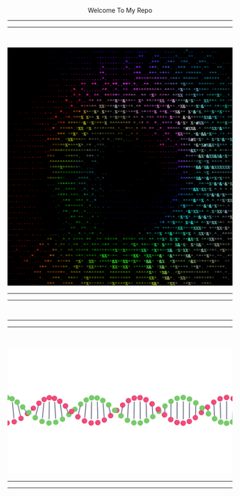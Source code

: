 <p style="text-align: center;"> Welcome To My Repo </p>

-----------------------------------------

<hr>
<br>

![](prophile01.webp)


-------------------

<hr>

```


```
------------------

<hr>
<br>


![](OpulentEllipticalKiskadee-size_restricted.gif)

------------------
<hr>
